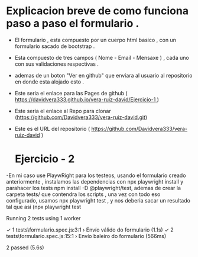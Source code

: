 # Explicacion breve de como funciona paso a paso el formulario .
- El formulario , esta compuesto por un cuerpo html basico , con un formulario sacado de bootstrap .
- Esta compuesto de tres campos ( Nome - Email - Mensaxe ) , cada uno con sus validaciones respectivas .
- ademas de un boton "Ver en github" que enviara al usuario al repositorio en donde esta alojado esto .
- Este seria el enlace para las Pages de github ([ https://davidvera333.github.io/vera-ruiz-david/Ejercicio-1 ](https://davidvera333.github.io/vera-ruiz-david/index.html))
- Este seria el enlace al Repo para clonar (https://github.com/Davidvera333/vera-ruiz-david.git)
- Este es el URL del repositorio ( https://github.com/Davidvera333/vera-ruiz-david )

  # Ejercicio - 2
-En mi caso use PlaywRight para los testeos,  usando el formulario creado anteriormente ,  instalamos las dependencias con npx playwright install y parahacer los tests npm install -D @playwright/test, ademas de crear la carpeta tests/ que contendra los scripts , una vez con todo eso configurado, usamos npx playwright test , y nos deberia sacar un resultado tal que asi (npx playwright test

Running 2 tests using 1 worker

  ✓  1 tests\formulario.spec.js:3:1 › Envío válido do formulario (1.1s)
  ✓  2 tests\formulario.spec.js:15:1 › Envío baleiro do formulario (566ms)

  2 passed (5.6s)
